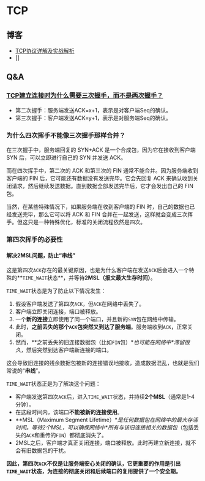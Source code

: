 # TCP

## 博客
+ [TCP协议详解及实战解析](https://blog.csdn.net/mumubumaopao/article/details/107929767)
+ []

## Q&A
### [TCP建立连接时为什么需要三次握手，而不是两次握手？](https://blog.csdn.net/lengxiao1993/article/details/82771768)
+ 第二次握手：服务端发送ACK=x+1，表示是对客户端Seq的确认。
+ 第三次握手：客户端发送ACK=y+1，表示是对服务端Seq的确认。



### 为什么四次挥手不能像三次握手那样合并？
在三次握手中，服务端回复的 SYN+ACK 是一个合成包，因为它在接收到客户端 SYN 后，可以立即进行自己的 SYN 并发送 ACK。

而在四次挥手中，第二次的 ACK 和第三次的 FIN 通常不能合并。因为服务端收到客户端的 FIN 后，它可能还有数据没有发送完毕。它会先回复 ACK 来确认收到关闭请求，然后继续发送数据。直到数据全部发送完毕后，它才会发出自己的 FIN 包。

当然，在某些特殊情况下，如果服务端在收到客户端的 FIN 时，自己的数据也已经发送完毕，那么它可以将 ACK 和 FIN 合并在一起发送，这样就会变成三次挥手。但这只是一种特殊优化，标准的关闭流程依然是四次。



### 第四次挥手的必要性

#### 解决2MSL问题，防止“串线”

这是第四次`ACK`存在的最关键原因，也是为什么客户端在发送`ACK`后会进入一个特殊的**`TIME_WAIT`状态**，并等待**2MSL（报文最大生存时间）**。

`TIME_WAIT`状态是为了防止以下情况发生：

1. 假设客户端发送了第四次`ACK`，但`ACK`在网络中丢失了。
1. 客户端立即关闭连接，端口被释放。
1. 一个**新的连接**立即使用了同一个端口，并且新的`SYN`包在网络中传输。
1. 此时，**之前丢失的那个`ACK`包突然又到达了服务端**。服务端收到`ACK`，正常关闭。
1. 然而，**之前丢失的旧连接数据包（比如`FIN`包）\**也可能在网络中\**滞留很久**，然后突然到达客户端新连接的端口。

这会导致旧连接的残余数据包被新的连接错误地接收，造成数据混乱，也就是我们常说的“**串线**”。

`TIME_WAIT`状态正是为了解决这个问题：

+ 客户端发送第四次`ACK`后，进入`TIME_WAIT`状态，并持续**2个MSL**（通常是1-4分钟）。
+ 在这段时间内，该端口**不能被新的连接使用**。
+ **MSL（Maximum Segment Lifetime）\**是任何数据包在网络中的最大存活时间。等待2个MSL，可以确保网络中\**所有与该旧连接相关的数据包**（包括丢失的`ACK`和重传的`FIN`）都彻底消失了。
+ 2MSL之后，客户端才真正关闭连接，端口被释放。此时再建立新连接，就不会有旧数据包的干扰。

**因此，第四次`ACK`不仅是让服务端安心关闭的确认，它更重要的作用是引出`TIME_WAIT`状态，为连接的彻底关闭和后续端口的复用提供了一个安全期。**